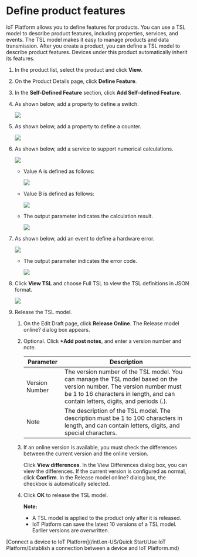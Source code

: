 # Define product features

IoT Platform allows you to define features for products. You can use a TSL model to describe product features, including properties, services, and events. The TSL model makes it easy to manage products and data transmission. After you create a product, you can define a TSL model to describe product features. Devices under this product automatically inherit its features.

1.  In the product list, select the product and click **View**.

2.  On the Product Details page, click **Define Feature**.

3.  In the **Self-Defined Feature** section, click **Add Self-defined Feature**.

4.  As shown below, add a property to define a switch.

    ![](https://static-aliyun-doc.oss-accelerate.aliyuncs.com/assets/img/en-US/0447749951/p46341.png)

5.  As shown below, add a property to define a counter.

    ![](https://static-aliyun-doc.oss-accelerate.aliyuncs.com/assets/img/en-US/0447749951/p46359.png)

6.  As shown below, add a service to support numerical calculations.

    ![](https://static-aliyun-doc.oss-accelerate.aliyuncs.com/assets/img/en-US/1447749951/p46375.png)

    -   Value A is defined as follows:

        ![](https://static-aliyun-doc.oss-accelerate.aliyuncs.com/assets/img/en-US/1447749951/p46372.png)

    -   Value B is defined as follows:

        ![](https://static-aliyun-doc.oss-accelerate.aliyuncs.com/assets/img/en-US/1447749951/p46373.png)

    -   The output parameter indicates the calculation result.

        ![](https://static-aliyun-doc.oss-accelerate.aliyuncs.com/assets/img/en-US/1447749951/p46374.png)

7.  As shown below, add an event to define a hardware error.

    ![](https://static-aliyun-doc.oss-accelerate.aliyuncs.com/assets/img/en-US/1447749951/p46415.png)

    -   The output parameter indicates the error code.

        ![](https://static-aliyun-doc.oss-accelerate.aliyuncs.com/assets/img/en-US/1447749951/p46414.png)

8.  Click **View TSL** and choose Full TSL to view the TSL definitions in JSON format.

    ![](https://static-aliyun-doc.oss-accelerate.aliyuncs.com/assets/img/en-US/1447749951/p46464.png)

9.  Release the TSL model.

    1.  On the Edit Draft page, click **Release Online**. The Release model online? dialog box appears.

    2.  Optional. Click **+Add post notes**, and enter a version number and note.

        |Parameter|Description|
        |---------|-----------|
        |Version Number|The version number of the TSL model. You can manage the TSL model based on the version number. The version number must be 1 to 16 characters in length, and can contain letters, digits, and periods \(.\). |
        |Note|The description of the TSL model. The description must be 1 to 100 characters in length, and can contain letters, digits, and special characters.|

    3.  If an online version is available, you must check the differences between the current version and the online version.

        Click **View differences**. In the View Differences dialog box, you can view the differences. If the current version is configured as normal, click **Confirm**. In the Release model online? dialog box, the checkbox is automatically selected.

    4.  Click **OK** to release the TSL model.

        **Note:**

        -   A TSL model is applied to the product only after it is released.
        -   IoT Platform can save the latest 10 versions of a TSL model. Earlier versions are overwritten.

[Connect a device to IoT Platform](/intl.en-US/Quick Start/Use IoT Platform/Establish a connection between a device and IoT Platform.md)

